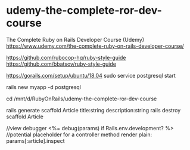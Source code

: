 # udemy-the-complete-ror-dev-course
The Complete Ruby on Rails Developer Course (Udemy)
https://www.udemy.com/the-complete-ruby-on-rails-developer-course/


https://github.com/rubocop-hq/ruby-style-guide
https://github.com/bbatsov/ruby-style-guide

https://gorails.com/setup/ubuntu/18.04
sudo service postgresql start

rails new myapp -d postgresql

cd /mnt/d/RubyOnRails/udemy-the-complete-ror-dev-course

rails generate scaffold Article title:string description:string
rails destroy scaffold Article

//view debugger
<%= debug(params) if Rails.env.development? %>
//potential placeholder for a controller method
render plain: params[:article].inspect